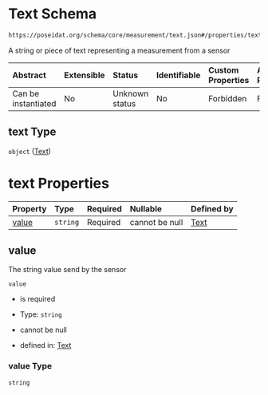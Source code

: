 # Text Schema

```txt
https://poseidat.org/schema/core/measurement/text.json#/properties/text
```

A string or piece of text representing a measurement from a sensor

| Abstract            | Extensible | Status         | Identifiable | Custom Properties | Additional Properties | Access Restrictions | Defined In                                                                                        |
| :------------------ | :--------- | :------------- | :----------- | :---------------- | :-------------------- | :------------------ | :------------------------------------------------------------------------------------------------ |
| Can be instantiated | No         | Unknown status | No           | Forbidden         | Forbidden             | none                | [measurement-value.json*](schemas/core/measurement/measurement-value.json "open original schema") |

## text Type

`object` ([Text](measurement-value-properties-text.md))

# text Properties

| Property        | Type     | Required | Nullable       | Defined by                                                                                                  |
| :-------------- | :------- | :------- | :------------- | :---------------------------------------------------------------------------------------------------------- |
| [value](#value) | `string` | Required | cannot be null | [Text](text-properties-value.md "https://poseidat.org/schema/core/measurement/text.json#/properties/value") |

## value

The string value send by the sensor

`value`

*   is required

*   Type: `string`

*   cannot be null

*   defined in: [Text](text-properties-value.md "https://poseidat.org/schema/core/measurement/text.json#/properties/value")

### value Type

`string`
